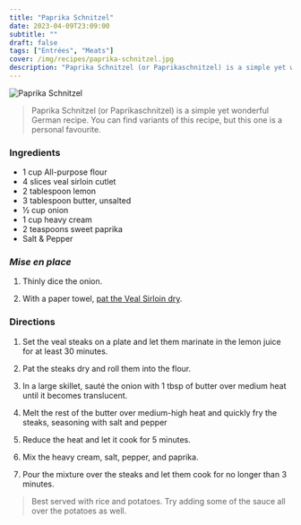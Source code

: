 ```yaml
---
title: "Paprika Schnitzel"
date: 2023-04-09T23:09:00
subtitle: ""
draft: false
tags: ["Entrées", "Meats"]
cover: /img/recipes/paprika-schnitzel.jpg
description: "Paprika Schnitzel (or Paprikaschnitzel) is a simple yet wonderful German recipe. You can find variants of this recipe, but this one is a personal favourite."
---
```


<div class="my-flexbox row-collapse center basic-gap" >
  <div>
    <img src="/img/recipes/paprika-schnitzel.jpg" alt="Paprika Schnitzel" class="cover-img">
  </div>
  <div>
    <blockquote>
      Paprika Schnitzel (or Paprikaschnitzel) is a simple yet wonderful German recipe. You can find variants of this recipe, but this one is a personal favourite.
    </blockquote>
  </div>
</div>

### Ingredients

- 1 cup All-purpose flour
- 4 slices veal sirloin cutlet
- 2 tablespoon lemon
- 3 tablespoon butter, unsalted
- ½ cup onion
- 1 cup heavy cream
- 2 teaspoons sweet paprika
- Salt & Pepper

### _Mise en place_

1. Thinly dice the onion.

2. With a paper towel, [pat the Veal Sirloin dry](## "This helps the seasoning").

### Directions

1. Set the veal steaks on a plate and let them marinate in the lemon juice for at least 30 minutes.

2. Pat the steaks dry and roll them into the flour.

3. In a large skillet, sauté the onion with 1 tbsp of butter over medium heat until it becomes translucent.

4. Melt the rest of the butter over medium-high heat and quickly fry the steaks, seasoning with salt and pepper

5. Reduce the heat and let it cook for 5 minutes.

6. Mix the heavy cream, salt, pepper, and paprika.

7. Pour the mixture over the steaks and let them cook for no longer than 3 minutes.

> Best served with rice and potatoes. Try adding some of the sauce all over the potatoes as well.